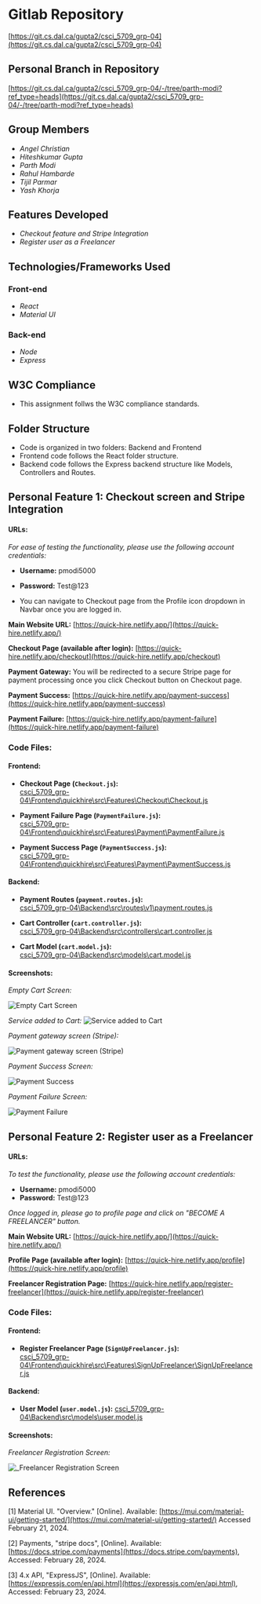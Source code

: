 # Gitlab Repository

[https://git.cs.dal.ca/gupta2/csci_5709_grp-04](https://git.cs.dal.ca/gupta2/csci_5709_grp-04)

## Personal Branch in Repository

[https://git.cs.dal.ca/gupta2/csci_5709_grp-04/-/tree/parth-modi?ref_type=heads](https://git.cs.dal.ca/gupta2/csci_5709_grp-04/-/tree/parth-modi?ref_type=heads)

## Group Members

- _Angel Christian_
- _Hiteshkumar Gupta_
- _Parth Modi_
- _Rahul Hambarde_
- _Tijil Parmar_
- _Yash Khorja_

## Features Developed

- _Checkout feature and Stripe Integration_
- _Register user as a Freelancer_

## Technologies/Frameworks Used

### Front-end

- _React_
- _Material UI_

### Back-end

- _Node_
- _Express_

## W3C Compliance

- This assignment follws the W3C compliance standards.

## Folder Structure

- Code is organized in two folders: Backend and Frontend
- Frontend code follows the React folder structure.
- Backend code follows the Express backend structure like Models, Controllers and Routes.

## Personal Feature 1: Checkout screen and Stripe Integration

#### URLs:

_For ease of testing the functionality, please use the following account credentials:_

- **Username:** pmodi5000
- **Password:** Test@123

- You can navigate to Checkout page from the Profile icon dropdown in Navbar once you are logged in.

**Main Website URL:** [https://quick-hire.netlify.app/](https://quick-hire.netlify.app/)

**Checkout Page (available after login):** [https://quick-hire.netlify.app/checkout](https://quick-hire.netlify.app/checkout)

**Payment Gateway:** You will be redirected to a secure Stripe page for payment processing once you click Checkout button on Checkout page.

**Payment Success:** [https://quick-hire.netlify.app/payment-success](https://quick-hire.netlify.app/payment-success)

**Payment Failure:** [https://quick-hire.netlify.app/payment-failure](https://quick-hire.netlify.app/payment-failure)

### Code Files:

#### Frontend:

- **Checkout Page (`Checkout.js`):**  
  [csci_5709_grp-04\Frontend\quickhire\src\Features\Checkout\Checkout.js](https://git.cs.dal.ca/gupta2/csci_5709_grp-04/-/blob/main/Frontend/quickhire/src/Features/Checkout/Checkout.js?ref_type=heads)

- **Payment Failure Page (`PaymentFailure.js`):**  
  [csci_5709_grp-04\Frontend\quickhire\src\Features\Payment\PaymentFailure.js](https://git.cs.dal.ca/gupta2/csci_5709_grp-04/-/blob/main/Frontend/quickhire/src/Features/Payment/PaymentFailure.js?ref_type=heads)

- **Payment Success Page (`PaymentSuccess.js`):**  
  [csci_5709_grp-04\Frontend\quickhire\src\Features\Payment\PaymentSuccess.js](https://git.cs.dal.ca/gupta2/csci_5709_grp-04/-/blob/main/Frontend/quickhire/src/Features/Payment/PaymentSuccess.js?ref_type=heads)

#### Backend:

- **Payment Routes (`payment.routes.js`):**  
  [csci_5709_grp-04\Backend\src\routes\v1\payment.routes.js](https://git.cs.dal.ca/gupta2/csci_5709_grp-04/-/blob/main/Backend/src/routes/v1/payment.routes.js?ref_type=heads)

- **Cart Controller (`cart.controller.js`):**  
  [csci_5709_grp-04\Backend\src\controllers\cart.controller.js](https://git.cs.dal.ca/gupta2/csci_5709_grp-04/-/blob/main/Backend/src/controllers/cart.controller.js?ref_type=heads)

- **Cart Model (`cart.model.js`):**  
  [csci_5709_grp-04\Backend\src\models\cart.model.js](https://git.cs.dal.ca/gupta2/csci_5709_grp-04/-/blob/main/Backend/src/models/cart.model.js?ref_type=heads)

#### Screenshots:

_Empty Cart Screen:_

![Empty Cart Screen](https://lh3.googleusercontent.com/drive-viewer/AKGpihYq7JUmfKxou3PQgwCX8k5294IJHRfmX8xjjl8YeaUfa9wfYsqVJsIe2F4TySc-K-jbf8AJ6OwTmGpzaTvOpkhENmWky5bXl4o=w1370-h943-rw-v1)

_Service added to Cart:_
![Service added to Cart](https://lh3.googleusercontent.com/drive-viewer/AKGpihbizeQB7Aq4h7STEzjogHMMqu_cxgvecrZLg7LeGXxYBrvrVpjerO-DPFjV7H4UOSEntOUNaZWdgnYsFU0e1VIh0nsegHvJjg=w1910-h943-rw-v1)

_Payment gateway screen (Stripe):_

![Payment gateway screen (Stripe)](https://lh3.googleusercontent.com/drive-viewer/AKGpihYK20AXA5oqYrghsw9jmEARMSpSkrdwIubZGJ9Zf0hNViHSjEYKtHyLEDLW8BLVO8ndB3nBQV8SEV_lRs14JcfxJhbn1Gcgwg=w1910-h943-rw-v1)

_Payment Success Screen:_

![Payment Success](https://lh3.googleusercontent.com/drive-viewer/AKGpihaK9yG9VWjVA8JxEtpkY5cxVXwkitW7gmqPdCmSUSP6b4jAwK0bsKfHXmN_t_q3bPFRfF_nP6JW3Ylrw0X-j3w0-Je52GS-Ew=w1370-h943-rw-v1)

_Payment Failure Screen:_

![Payment Failure](https://lh3.googleusercontent.com/drive-viewer/AKGpihaqAMcNP4HZKKHDbjWYMM4EJC0Mv9SJ2xmtWqMXQ9dlwdJ2fU0MAX71_0kGxMtMQkU7lZJlZFKgi8pPaikTaRPC599UiG-pllI=w1370-h943-rw-v1)

## Personal Feature 2: Register user as a Freelancer

#### URLs:

_To test the functionality, please use the following account credentials:_

- **Username:** pmodi5000
- **Password:** Test@123

_Once logged in, please go to profile page and click on "BECOME A FREELANCER" button._

**Main Website URL:** [https://quick-hire.netlify.app/](https://quick-hire.netlify.app/)

**Profile Page (available after login):** [https://quick-hire.netlify.app/profile](https://quick-hire.netlify.app/profile)

**Freelancer Registration Page:** [https://quick-hire.netlify.app/register-freelancer](https://quick-hire.netlify.app/register-freelancer)

### Code Files:

#### Frontend:

- **Register Freelancer Page (`SignUpFreelancer.js`):**  
  [csci_5709_grp-04\Frontend\quickhire\src\Features\SignUpFreelancer\SignUpFreelancer.js](https://git.cs.dal.ca/gupta2/csci_5709_grp-04/-/blob/main/Frontend/quickhire/src/Features/SignUpFreelancer/SignUpFreelancer.js?ref_type=heads)

#### Backend:

- **User Model (`user.model.js`):**
  [csci_5709_grp-04\Backend\src\models\user.model.js](https://git.cs.dal.ca/gupta2/csci_5709_grp-04/-/blob/main/Backend/src/routes/v1/payment.routes.js?ref_type=heads)

#### Screenshots:

_Freelancer Registration Screen:_

![_Freelancer Registration Screen](https://lh3.googleusercontent.com/u/0/drive-viewer/AKGpihYqh_1T1sXqOWISNE8VbswT3YCIuxDOLcX_dejTVY5eBF9GQuTm_ZJeSQvx7JHOA9yNzE9mKrqMdJKI-qXUwXiLcIqir32DHXU=w1860-h943-rw-v1)

## References

[1] Material UI. "Overview." [Online]. Available: [https://mui.com/material-ui/getting-started/](https://mui.com/material-ui/getting-started/) Accessed February 21, 2024.

[2] Payments, "stripe docs", [Online]. Available: [https://docs.stripe.com/payments](https://docs.stripe.com/payments), Accessed: February 28, 2024.

[3] 4.x API, "ExpressJS", [Online]. Available: [https://expressjs.com/en/api.html](https://expressjs.com/en/api.html), Accessed: February 23, 2024.